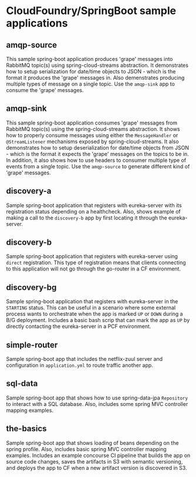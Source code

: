 # CloudFoundry/SpringBoot sample applications

## amqp-source

This sample spring-boot application produces 'grape' messages into RabbitMQ topic(s) using spring-cloud-streams abstraction. It demonstrates how to setup serialization for date/time objects to JSON - which is the format it produces the 'grape' messages in. Also demenstrates producing multiple types of message on a single topic. Use the `amqp-sink` app to consume the 'grape' messages.      

## amqp-sink

This sample spring-boot application consumes 'grape' messages from RabbitMQ topic(s) using the spring-cloud-streams abstraction. It shows how to properly consume messages using either the `MessageHandler` or `@StreamListener` mechanisms exposed by spring-cloud-streams. It also demonstrates how to setup deserialization for date/time objects from JSON - which is the format it expects the 'grape' messages on the topics to be in. In addition, it also shows how to use headers to consumer multiple type of events from a single topic. Use the `amqp-source` to generate different kind of 'grape' messages.      

## discovery-a

Sample spring-boot application that registers with eureka-server with its registration status depending on a healthcheck. Also, shows example of making a call to the `discovery-b` app by first locating it through the eureka-server.

## discovery-b

Sample spring-boot application that registers with eureka-server using `direct` registration. This type of registration means that clients connecting to this application will not go through the go-router in a CF environment.

## discovery-bg

Sample spring-boot application that registers with eureka-server in the `STARTING` status. This can be useful in a scenario where some external process wants to orchestrate when the app is marked `UP` or `DOWN` during a B/G deployment. Includes a basic bash scrip that can mark the app as `UP` by directly contacting the eureka-server in a PCF environment.

## simple-router

Sample spring-boot app that includes the netflix-zuul server and configuration in `application.yml` to route traffic another app.

## sql-data

Sample spring-boot app that shows how to use spring-data-jpa `Repository` to interact with a SQL database. Also, includes some spring MVC controller mapping examples.

## the-basics
 
Sample spring-boot app that shows loading of beans depending on the spring profile. Also, includes basic spring MVC controller mapping examples. Includes an example concourse CI pipeline that builds the app on source code changes, saves the artifacts in S3 with semantic versioning, and deploys the app to CF when a new artifact version is discovered in S3.
